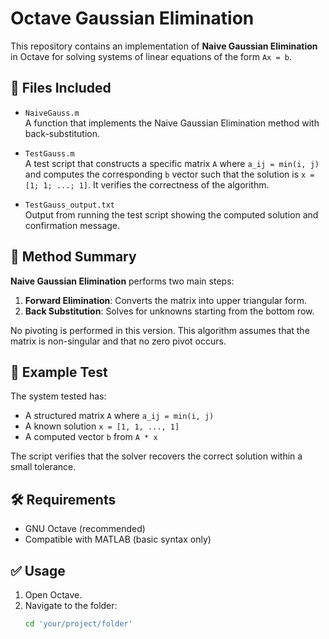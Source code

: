 # Octave Gaussian Elimination

This repository contains an implementation of **Naive Gaussian Elimination** in Octave for solving systems of linear equations of the form `Ax = b`.

## 📂 Files Included

- `NaiveGauss.m`  
  A function that implements the Naive Gaussian Elimination method with back-substitution.

- `TestGauss.m`  
  A test script that constructs a specific matrix `A` where `a_ij = min(i, j)` and computes the corresponding `b` vector such that the solution is `x = [1; 1; ...; 1]`. It verifies the correctness of the algorithm.

- `TestGauss_output.txt`  
  Output from running the test script showing the computed solution and confirmation message.

## 🧮 Method Summary

**Naive Gaussian Elimination** performs two main steps:
1. **Forward Elimination**: Converts the matrix into upper triangular form.
2. **Back Substitution**: Solves for unknowns starting from the bottom row.

No pivoting is performed in this version. This algorithm assumes that the matrix is non-singular and that no zero pivot occurs.

## 🧪 Example Test

The system tested has:

- A structured matrix `A` where `a_ij = min(i, j)`
- A known solution `x = [1, 1, ..., 1]`
- A computed vector `b` from `A * x`

The script verifies that the solver recovers the correct solution within a small tolerance.

## 🛠️ Requirements

- GNU Octave (recommended)
- Compatible with MATLAB (basic syntax only)

## ✅ Usage

1. Open Octave.
2. Navigate to the folder:
   ```octave
   cd 'your/project/folder'
